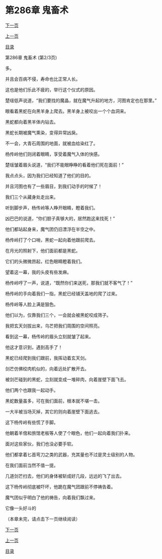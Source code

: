 <h1>第286章    鬼畜术</h1>
            <div><p><a href="./0857_%E7%AC%AC286%E7%AB%A0_%E9%AC%BC%E7%95%9C%E6%9C%AF.md">下一页</a></p><p><a href="./0855_%E7%AC%AC286%E7%AB%A0_%E9%AC%BC%E7%95%9C%E6%9C%AF.md">上一页</a></p><p><a href="../">目录</a></p></div>
            <div><p>第286章    鬼畜术 (第2/3页)</p><p>多。</p><p>并且会百病不侵，寿命也比正常人长。</p><p>这也是他们乐此不疲的，举行这个仪式的原因。</p><p>楚瑶低声说道，“我们要找的魔晶，就在魔气升起的地方，河图肯定也在那里。”</p><p>眼看着黑蛇在向黑羊身上爬去。黑羊身上被咬出一个个血洞来。</p><p>黑蛇都向着黑羊体内钻去。</p><p>黑蛇长期被魔气熏染，变得异常凶戾。</p><p>不一会，大青石周围的地面，就被血给染红了。</p><p>杨传岭他们则闭着眼睛，享受着魔气入体的快感。</p><p>楚瑶皱着眉头说道，“我们不能眼睁睁的看着他们死在面前！”</p><p>我点点头，因为我们已经知道了他们的目的。</p><p>并且河图也有了一些眉目，到我们动手的时候了！</p><p>我们三个从藏身处走出来。</p><p>听到脚步声，杨传岭等人睁开眼睛，瞪着我们。</p><p>凶巴巴的说道，“你们胆子真够大的，居然跑这来找死！”</p><p>他们都站起身来，魔气团仍旧漂浮在半空之中。</p><p>杨传岭打了个口哨，黑蛇一起向着他跟前爬去。</p><p>在月光的照射下，他们面前都是黑蛇。</p><p>它们的头微微昂起，红色眼睛瞪着我们。</p><p>望着这一幕，我的头皮有些发麻。</p><p>杨传岭哼了一声，说道，“既然你们来送死，那我们就不客气了！”</p><p>杨传岭的手向着我们一指，黑蛇已经铺天盖地的爬了过来。</p><p>杨传岭等人脸上满是狠色。</p><p>他们以为，仅靠我们三个，一会就会被黑蛇咬成筛子。</p><p>我把玄天剑拔出来，乌芒把我们周围的空间照亮。</p><p>看到这一幕，杨传岭的眉头立刻就皱了起来。</p><p>他这才意识到，遇到高手了！</p><p>黑蛇已经爬到我们跟前，我挥动着玄天剑。</p><p>剑芒仿佛绞肉机似的，向着远处扩散开去。</p><p>被剑芒碰到的黑蛇，立刻就变成一堆碎肉，向着崖壁下面飞去。</p><p>他们两个也跟我一起动手。</p><p>黑蛇数量虽多，可在我们面前，根本就不堪一击。</p><p>一大半被当场灭掉，其它的则向着崖壁下面逃去。</p><p>这下杨传岭有些慌了手脚。</p><p>他朝着羊倌和旅馆老板等人使了个眼色，他们一起向着我们扑来。</p><p>面对这些家伙，我们也没必要手软。</p><p>他们都拿着匕首弯刀之类的武器，充其量也不过是灵士级别的人物。</p><p>在我们面前当然不值一提。</p><p>几道剑芒扫去，他们的身体被斩成好几段，远远的飞了出去。</p><p>这下杨传岭彻底被吓坏，他跪在魔气团跟前不停祷告着。</p><p>魔气团似乎明白了他的祷告，向着我们飘过来。</p><p>它像一头好斗的</p><p>（本章未完，请点击下一页继续阅读）</p></div>
            <div><p><a href="./0857_%E7%AC%AC286%E7%AB%A0_%E9%AC%BC%E7%95%9C%E6%9C%AF.md">下一页</a></p><p><a href="./0855_%E7%AC%AC286%E7%AB%A0_%E9%AC%BC%E7%95%9C%E6%9C%AF.md">上一页</a></p><p><a href="../">目录</a></p></div>